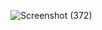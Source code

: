 ![Screenshot (372)](https://user-images.githubusercontent.com/68505696/142722980-e758a9a0-0452-4761-847f-66cb8e8dc03d.png)
